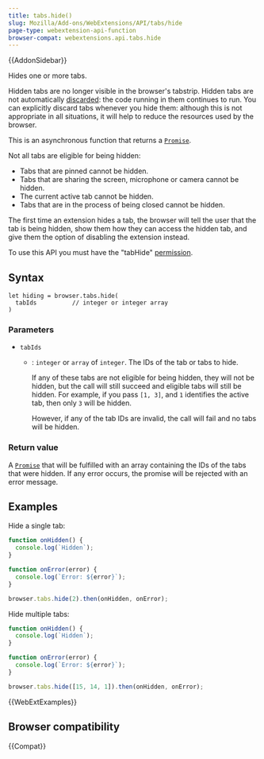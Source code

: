 ```yaml
---
title: tabs.hide()
slug: Mozilla/Add-ons/WebExtensions/API/tabs/hide
page-type: webextension-api-function
browser-compat: webextensions.api.tabs.hide
---
```


{{AddonSidebar}}

Hides one or more tabs.

Hidden tabs are no longer visible in the browser's tabstrip. Hidden tabs are not automatically [discarded](/en-US/docs/Mozilla/Add-ons/WebExtensions/API/tabs/discard): the code running in them continues to run. You can explicitly discard tabs whenever you hide them: although this is not appropriate in all situations, it will help to reduce the resources used by the browser.

This is an asynchronous function that returns a [`Promise`](/en-US/docs/Web/JavaScript/Reference/Global_Objects/Promise).

Not all tabs are eligible for being hidden:

- Tabs that are pinned cannot be hidden.
- Tabs that are sharing the screen, microphone or camera cannot be hidden.
- The current active tab cannot be hidden.
- Tabs that are in the process of being closed cannot be hidden.

The first time an extension hides a tab, the browser will tell the user that the tab is being hidden, show them how they can access the hidden tab, and give them the option of disabling the extension instead.

To use this API you must have the "tabHide" [permission](/en-US/docs/Mozilla/Add-ons/WebExtensions/manifest.json/permissions).

## Syntax

```js-nolint
let hiding = browser.tabs.hide(
  tabIds          // integer or integer array
)
```

### Parameters

- `tabIds`

  - : `integer` or `array` of `integer`. The IDs of the tab or tabs to hide.

    If any of these tabs are not eligible for being hidden, they will not be hidden, but the call will still succeed and eligible tabs will still be hidden. For example, if you pass `[1, 3]`, and `1` identifies the active tab, then only `3` will be hidden.

    However, if any of the tab IDs are invalid, the call will fail and no tabs will be hidden.

### Return value

A [`Promise`](/en-US/docs/Web/JavaScript/Reference/Global_Objects/Promise) that will be fulfilled with an array containing the IDs of the tabs that were hidden. If any error occurs, the promise will be rejected with an error message.

## Examples

Hide a single tab:

```js
function onHidden() {
  console.log(`Hidden`);
}

function onError(error) {
  console.log(`Error: ${error}`);
}

browser.tabs.hide(2).then(onHidden, onError);
```

Hide multiple tabs:

```js
function onHidden() {
  console.log(`Hidden`);
}

function onError(error) {
  console.log(`Error: ${error}`);
}

browser.tabs.hide([15, 14, 1]).then(onHidden, onError);
```

{{WebExtExamples}}

## Browser compatibility

{{Compat}}
